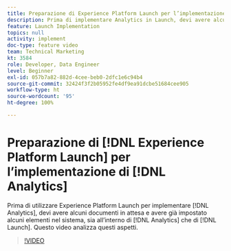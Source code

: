 ```yaml
---
title: Preparazione di Experience Platform Launch per l’implementazione di Analytics
description: Prima di implementare Analytics in Launch, devi avere alcuni documenti in attesa e aver impostato alcuni elementi nel sistema, sia all’interno di Analytics che di Launch. Questo video analizza questi aspetti.
feature: Launch Implementation
topics: null
activity: implement
doc-type: feature video
team: Technical Marketing
kt: 3584
role: Developer, Data Engineer
level: Beginner
exl-id: 057b7a82-882d-4cee-beb0-2dfc1e6c94b4
source-git-commit: 32424f3f2b05952fe4df9ea91dcbe51684cee905
workflow-type: ht
source-wordcount: '95'
ht-degree: 100%

---
```


# Preparazione di [!DNL Experience Platform Launch] per l’implementazione di [!DNL Analytics]

Prima di utilizzare Experience Platform Launch per implementare [!DNL Analytics], devi avere alcuni documenti in attesa e avere già impostato alcuni elementi nel sistema, sia all’interno di [!DNL Analytics] che di [!DNL Launch]. Questo video analizza questi aspetti.

>[!VIDEO](https://video.tv.adobe.com/v/28752/?quality=12)
